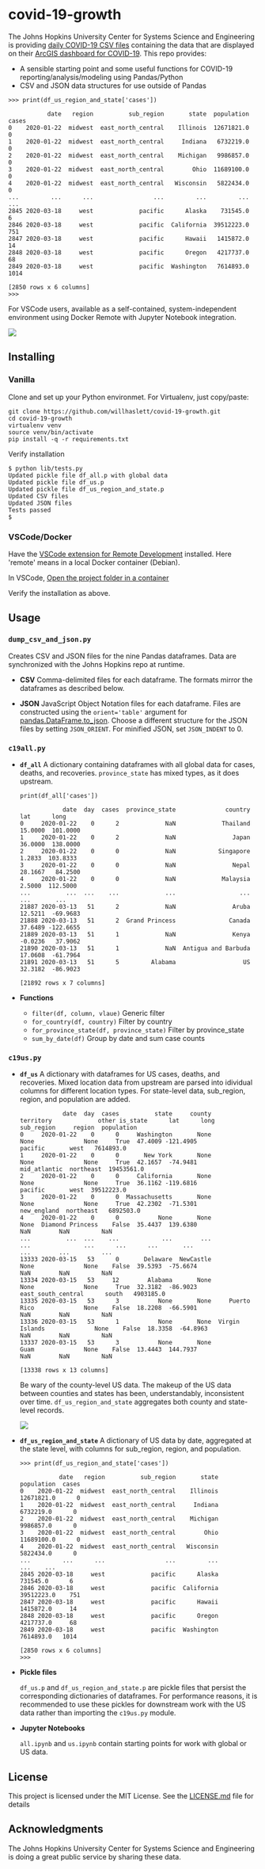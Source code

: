 # covid-19-growth

The Johns Hopkins University Center for Systems Science and Engineering is providing
[daily COVID-19 CSV files](https://github.com/CSSEGISandData/COVID-19) containing the data that are
displayed on their
[ArcGIS dashboard for COVID-19](https://gisanddata.maps.arcgis.com/apps/opsdashboard/index.html#/bda7594740fd40299423467b48e9ecf6).
This repo provides:
- A sensible starting point and some useful functions for COVID-19 reporting/analysis/modeling using
  Pandas/Python
- CSV and JSON data structures for use outside of Pandas


 ```
>>> print(df_us_region_and_state['cases'])

            date   region          sub_region       state  population  cases
0    2020-01-22  midwest  east_north_central    Illinois  12671821.0      0
1    2020-01-22  midwest  east_north_central     Indiana   6732219.0      0
2    2020-01-22  midwest  east_north_central    Michigan   9986857.0      0
3    2020-01-22  midwest  east_north_central        Ohio  11689100.0      0
4    2020-01-22  midwest  east_north_central   Wisconsin   5822434.0      0
...         ...      ...                 ...         ...         ...    ...
2845 2020-03-18     west             pacific      Alaska    731545.0      6
2846 2020-03-18     west             pacific  California  39512223.0    751
2847 2020-03-18     west             pacific      Hawaii   1415872.0     14
2848 2020-03-18     west             pacific      Oregon   4217737.0     68
2849 2020-03-18     west             pacific  Washington   7614893.0   1014

[2850 rows x 6 columns]
>>>  
```

For VSCode users, available as a self-contained, system-independent environment using Docker Remote with Jupyter Notebook integration.

![](.devcontainer/.ss.png)

## Installing
### Vanilla
Clone and set up your Python environmet. For Virtualenv, just copy/paste:
```
git clone https://github.com/willhaslett/covid-19-growth.git
cd covid-19-growth
virtualenv venv
source venv/bin/activate
pip install -q -r requirements.txt

```
Verify installation
```
$ python lib/tests.py
Updated pickle file df_all.p with global data
Updated pickle file df_us.p
Updated pickle file df_us_region_and_state.p
Updated CSV files
Updated JSON files
Tests passed
$
```

### VSCode/Docker
Have the [VSCode extension for Remote Development](https://marketplace.visualstudio.com/items?itemName=ms-vscode-remote.vscode-remote-extensionpack) installed. Here 'remote' means in a local Docker container (Debian).

In VSCode, [Open the project folder in a container](https://code.visualstudio.com/docs/remote/containers#_quick-start-open-an-existing-folder-in-a-container)

Verify the installation as above.

## Usage

### `dump_csv_and_json.py`
Creates CSV and JSON files for the nine Pandas dataframes. Data are synchronized with the Johns Hopkins repo at runtime.

* **CSV**
  Comma-delimited files for each dataframe. The formats mirror the dataframes as described below.

* **JSON**
  JavaScript Object Notation files for each dataframe. Files are constructed using the `orient='table'` argument for 
  [pandas.DataFrame.to_json](https://pandas.pydata.org/pandas-docs/stable/reference/api/pandas.DataFrame.to_json.html).
  Choose a different structure for the JSON files by setting `JSON_ORIENT`. For minified JSON, set `JSON_INDENT` to 0.

### `c19all.py`
* **`df_all`** A dictionary containing dataframes with all global data for cases, deaths, and recoveries. `province_state` has mixed types, as it does upstream.
  ```
  print(df_all['cases'])

              date  day  cases  province_state              country      lat      long
  0     2020-01-22    0      2             NaN             Thailand  15.0000  101.0000
  1     2020-01-22    0      2             NaN                Japan  36.0000  138.0000
  2     2020-01-22    0      0             NaN            Singapore   1.2833  103.8333
  3     2020-01-22    0      0             NaN                Nepal  28.1667   84.2500
  4     2020-01-22    0      0             NaN             Malaysia   2.5000  112.5000
  ...          ...  ...    ...             ...                  ...      ...       ...
  21887 2020-03-13   51      2             NaN                Aruba  12.5211  -69.9683
  21888 2020-03-13   51      2  Grand Princess               Canada  37.6489 -122.6655
  21889 2020-03-13   51      1             NaN                Kenya  -0.0236   37.9062
  21890 2020-03-13   51      1             NaN  Antigua and Barbuda  17.0608  -61.7964
  21891 2020-03-13   51      5         Alabama                   US  32.3182  -86.9023
  
  [21892 rows x 7 columns] 
  ```

* **Functions**
  - `filter(df, column, vlaue)` Generic filter
  - `for_country(df, country)` Filter by country
  - `for_province_state(df, province_state)` Filter by province_state
  - `sum_by_date(df)` Group by date and sum case counts 

### `c19us.py`
* **`df_us`** A dictionary with dataframes for US cases, deaths, and recoveries. Mixed location data
from upstream are parsed into idividual columns for different location types. For state-level data,
sub_region, region, and population are added.
  ```
              date  day  cases          state     county       territory             other is_state      lat      long          sub_region     region  population
  0     2020-01-22    0      0     Washington       None            None              None     True  47.4009 -121.4905             pacific       west   7614893.0
  1     2020-01-22    0      0       New York       None            None              None     True  42.1657  -74.9481        mid_atlantic  northeast  19453561.0
  2     2020-01-22    0      0     California       None            None              None     True  36.1162 -119.6816             pacific       west  39512223.0
  3     2020-01-22    0      0  Massachusetts       None            None              None     True  42.2302  -71.5301         new_england  northeast   6892503.0
  4     2020-01-22    0      0           None       None            None  Diamond Princess    False  35.4437  139.6380                 NaN        NaN         NaN
  ...          ...  ...    ...            ...        ...             ...               ...      ...      ...       ...                 ...        ...         ...
  13333 2020-03-15   53      0       Delaware  NewCastle            None              None    False  39.5393  -75.6674                 NaN        NaN         NaN
  13334 2020-03-15   53     12        Alabama       None            None              None     True  32.3182  -86.9023  east_south_central      south   4903185.0
  13335 2020-03-15   53      3           None       None     Puerto Rico              None    False  18.2208  -66.5901                 NaN        NaN         NaN
  13336 2020-03-15   53      1           None       None  Virgin Islands              None    False  18.3358  -64.8963                 NaN        NaN         NaN
  13337 2020-03-15   53      3           None       None            Guam              None    False  13.4443  144.7937                 NaN        NaN         NaN

  [13338 rows x 13 columns]
  ```
  Be wary of the county-level US data. The makeup of the US data between counties and states has been, understandably, inconsistent over time. `df_us_region_and_state` aggregates both county and state-level records.

  ![](.devcontainer/.us_cases.png)
  

* **`df_us_region_and_state`** A dictionary of US data by date, aggregated at the state level, with columns for sub_region, region, and population.
  ```
  >>> print(df_us_region_and_state['cases'])

             date   region          sub_region       state  population  cases
  0    2020-01-22  midwest  east_north_central    Illinois  12671821.0      0
  1    2020-01-22  midwest  east_north_central     Indiana   6732219.0      0
  2    2020-01-22  midwest  east_north_central    Michigan   9986857.0      0
  3    2020-01-22  midwest  east_north_central        Ohio  11689100.0      0
  4    2020-01-22  midwest  east_north_central   Wisconsin   5822434.0      0
  ...         ...      ...                 ...         ...         ...    ...
  2845 2020-03-18     west             pacific      Alaska    731545.0      6
  2846 2020-03-18     west             pacific  California  39512223.0    751
  2847 2020-03-18     west             pacific      Hawaii   1415872.0     14
  2848 2020-03-18     west             pacific      Oregon   4217737.0     68
  2849 2020-03-18     west             pacific  Washington   7614893.0   1014

  [2850 rows x 6 columns]
  >>>
  ```

* **Pickle files**

  `df_us.p` and `df_us_region_and_state.p` are pickle files that persist the corresponding dictionaries of dataframes. For performance reasons, it is recommended to use these pickles for downstream work with the US data rather than importing the `c19us.py` module.

* **Jupyter Notebooks**
  
  `all.ipynb` and `us.ipynb` contain starting points for work with global or US data.

## License

This project is licensed under the MIT License. See the [LICENSE.md](LICENSE.md) file for details

## Acknowledgments

The Johns Hopkins University Center for Systems Science and Engineering is doing a great public service by sharing these data.
